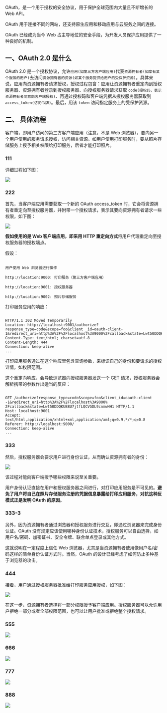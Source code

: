 

OAuth，是一个用于授权的安全协议，用于保护全球范围内大量且不断增长的 Web API。

OAuth 用于连接不同的网站，还支持原生应用和移动应用与云服务之间的连接。

OAuth 已经成为当今 Web 占主导地位的安全手段，为开发人员保护应用提供了一种良好的机制。

## 一、OAuth 2.0 是什么

OAuth 2.0 是一个授权协议，允许`应用(如第三方客户端应用)`代表`资源拥有者(如享有某个服务的用户)`去访问`资源拥有者的资源(如某个服务提供给用户的受保护资源)`。具体来说，应用向资源拥有者请求授权，授权过程包含：应用让资源拥有者重定向到授权服务器、资源拥有者登录到授权服务器、向授权服务器请求获取 `code(授权码，表示资源拥有者同意向客户端授权)`、再通过授权码和客户端凭据从授权服务器获取到 `access_token(访问令牌)`。最后，用该 `token` 访问指定服务上的受保护资源。


## 二、 具体流程

客户端，即用户访问的第三方客户端应用（注意，不是 Web 浏览器），要向另一个用户使用的服务请求授权，访问相关资源。如用户使用打印服务时，要从照片存储服务上授予相关权限给打印服务，后者才能打印照片。

### 111

详细过程如下图：

![](https://github.com/hoanFir/blogs/blob/master/%E5%B7%A5%E7%A8%8B/images/%E6%88%AA%E5%B1%8F2020-03-12%E4%B8%8B%E5%8D%884.34.42.png?raw=true)


### 222

首先，当客户端应用需要获取一个新的 OAuth access_token 时，它会将资源拥有者重定向至授权服务器，并附带一个授权请求，表示其要向资源拥有者请求一些权限，如下图：

![](https://github.com/hoanFir/blogs/blob/master/%E5%B7%A5%E7%A8%8B/images/%E6%88%AA%E5%B1%8F2020-03-12%E4%B8%8B%E5%8D%884.35.52.png?raw=true)

**假如使用的是 Web 客户端应用，即采用 HTTP 重定向方式**将用户代理重定向至授权服务器的授权端点。

假设：

```

用户使用 Web 浏览器进行操作

http://location:9000: 打印服务（第三方客户端应用）

http://location:9001: 授权服务器

http://location:9002: 照片存储服务

```

打印服务应用的响应：

```

HTTP/1.1 302 Moved Temporarily
Location: http://localhost:9001/authorize?response_type=code&scope=foo&client _id=oauth-client-1&redirect_uri=http%3A%2F%2Flocalhost%3A9000%2Fcallback&state=Lwt50DDQKUB8U7jtfLQCVGDL9cnmwHH1
Content-Type: text/html; charset=utf-8 
Content-Length: 444
Connection: keep-alive
...

```

打印应用服务通过在这个响应里包含查询参数，来标识自己的身份和要请求的授权详情，如权限范围。

这个重定向响应，会导致浏览器向授权服务器发送一个 GET 请求，授权服务器会解析携带的参数作出适当的反应：

```

GET /authorize?response_type=code&scope=foo&client_id=oauth-client -1&redirect_uri=http%3A%2F%2Flocalhost%3A9000% 2Fcallback&state=Lwt50DDQKUB8U7jtfLQCVGDL9cnmwHH1 HTTP/1.1
Host: localhost:9001
Accept: text/html,application/xhtml+xml,application/xml;q=0.9,*/*;q=0.8 
Referer: http://localhost:9000/
Connection: keep-alive
...

```



### 333

然后，授权服务器会要求用户进行身份认证，从而确认资源拥有者的身份：

![](https://github.com/hoanFir/blogs/blob/master/%E5%B7%A5%E7%A8%8B/images/%E6%88%AA%E5%B1%8F2020-03-12%E4%B8%8B%E5%8D%884.36.02.png?raw=true)

该过程对能向客户端授予哪些权限来说至关重要。

用户身份认证直接在用户和授权服务器之间进行，对打印应用服务是不可见的。**避免了用户将自己在照片存储服务注册的凭据信息暴露给打印应用服务，对抗这种反模式正是发明 OAuth 的原因**。


### 333-3

另外，因为资源拥有者通过浏览器和授权服务进行交互，即通过浏览器来完成身份认证。OAuth 没有规定应该使用哪种身份认证技术，授权服务可以自由选择，如用户名/密码、加密证书、安全令牌、联合单点登录或其他方式。

这就说明在一定程度上信任 Web 浏览器，尤其是当资源拥有者使用像用户名/密码这样的简单身份认证方式时。当然，OAuth 的设计已经考虑了如何防止多种基于浏览器的攻击。

### 444

接着，用户通过授权服务器批准给打印服务应用授权，如下图：

![](https://github.com/hoanFir/blogs/blob/master/%E5%B7%A5%E7%A8%8B/images/%E6%88%AA%E5%B1%8F2020-03-12%E4%B8%8B%E5%8D%884.36.07.png?raw=true)

在这一步，资源拥有者选择将一部分权限授予客户端应用。授权服务器可以允许用户拒绝一部分或者全部权限范围，也可以让用户批准或拒绝整个授权请求。


### 555

![](https://github.com/hoanFir/blogs/blob/master/%E5%B7%A5%E7%A8%8B/images/%E6%88%AA%E5%B1%8F2020-03-12%E4%B8%8B%E5%8D%884.36.15.png?raw=true)

### 666

![](https://github.com/hoanFir/blogs/blob/master/%E5%B7%A5%E7%A8%8B/images/%E6%88%AA%E5%B1%8F2020-03-12%E4%B8%8B%E5%8D%884.36.22.png?raw=true)

### 777

![](https://github.com/hoanFir/blogs/blob/master/%E5%B7%A5%E7%A8%8B/images/%E6%88%AA%E5%B1%8F2020-03-12%E4%B8%8B%E5%8D%884.36.29.png?raw=true)


### 888

![](https://github.com/hoanFir/blogs/blob/master/%E5%B7%A5%E7%A8%8B/images/%E6%88%AA%E5%B1%8F2020-03-12%E4%B8%8B%E5%8D%884.36.36.png?raw=true)
